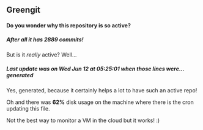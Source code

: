 ## Greengit

#### Do you wonder why this repository is so active?

##### After all it has 2889 commits!

But is it *really* active? Well...

##### Last update was on Wed Jun 12 at 05:25:01 when those lines were... generated

Yes, generated, because it certainly helps a lot to have such an active repo!

Oh and there was **62%** disk usage on the machine
where there is the cron updating this file.

Not the best way to monitor a VM in the cloud but it works! :)
